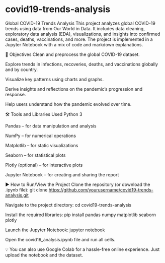 # covid19-trends-analysis
Global COVID-19 Trends Analysis This project analyzes global COVID-19 trends using data from Our World in Data. It includes data cleaning, exploratory data analysis (EDA), visualizations, and insights into confirmed cases, deaths, vaccinations, and more. The project is implemented in a Jupyter Notebook with a mix of code and markdown explanations.

🎯 Objectives
Clean and preprocess the global COVID-19 dataset.

Explore trends in infections, recoveries, deaths, and vaccinations globally and by country.

Visualize key patterns using charts and graphs.

Derive insights and reflections on the pandemic’s progression and response.

Help users understand how the pandemic evolved over time.

🛠️ Tools and Libraries Used
Python 3

Pandas – for data manipulation and analysis

NumPy – for numerical operations

Matplotlib – for static visualizations

Seaborn – for statistical plots

Plotly (optional) – for interactive plots

Jupyter Notebook – for creating and sharing the report

▶️ How to Run/View the Project
Clone the repository (or download the .ipynb file):
git clone https://github.com/yourusername/covid19-trends-analysis.git

Navigate to the project directory:
cd covid19-trends-analysis

Install the required libraries:
pip install pandas numpy matplotlib seaborn plotly

Launch the Jupyter Notebook:
jupyter notebook

Open the covid19_analysis.ipynb file and run all cells.

💡 You can also use Google Colab for a hassle-free online experience. Just upload the notebook and the dataset.
